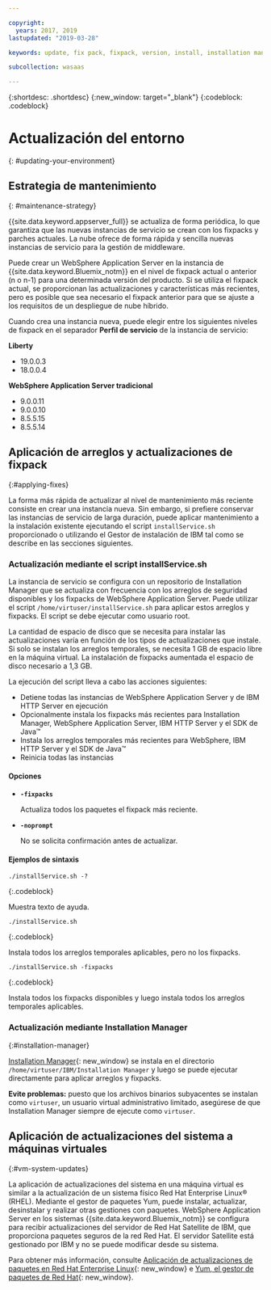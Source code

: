 ```yaml
---

copyright:
  years: 2017, 2019
lastupdated: "2019-03-28"

keywords: update, fix pack, fixpack, version, install, installation manager, im, maintenance

subcollection: wasaas

---
```


{:shortdesc: .shortdesc}
{:new_window: target="_blank"}
{:codeblock: .codeblock}

# Actualización del entorno
{: #updating-your-environment}

## Estrategia de mantenimiento
{: #maintenance-strategy}

{{site.data.keyword.appserver_full}} se actualiza de forma periódica, lo que garantiza que las nuevas instancias de servicio se crean con los fixpacks y parches actuales. La nube ofrece de forma rápida y sencilla nuevas instancias de servicio para la gestión de middleware.

Puede crear un WebSphere Application Server en la instancia de {{site.data.keyword.Bluemix_notm}} en el nivel de fixpack actual o anterior (n o n-1) para una determinada versión del producto. Si se utiliza el fixpack actual, se proporcionan las actualizaciones y características más recientes, pero es posible que sea necesario el fixpack anterior para que se ajuste a los requisitos de un despliegue de nube híbrido.

Cuando crea una instancia nueva, puede elegir entre los siguientes niveles de fixpack en el separador **Perfil de servicio** de la instancia de servicio:

**Liberty**
  * 19.0.0.3
  * 18.0.0.4

**WebSphere Application Server tradicional**
  * 9.0.0.11
  * 9.0.0.10
  * 8.5.5.15
  * 8.5.5.14

## Aplicación de arreglos y actualizaciones de fixpack
{:#applying-fixes}

La forma más rápida de actualizar al nivel de mantenimiento más reciente consiste en crear una instancia nueva. Sin embargo, si prefiere conservar las instancias de servicio de larga duración, puede aplicar mantenimiento a la instalación existente ejecutando el script `installService.sh` proporcionado o utilizando el Gestor de instalación de IBM tal como se describe en las secciones siguientes.

### Actualización mediante el script installService.sh

La instancia de servicio se configura con un repositorio de Installation Manager que se actualiza con frecuencia con los arreglos de seguridad disponibles y los fixpacks de WebSphere Application Server. Puede utilizar el script `/home/virtuser/installService.sh` para aplicar estos arreglos y fixpacks. El script se debe ejecutar como usuario root.

La cantidad de espacio de disco que se necesita para instalar las actualizaciones varía en función de los tipos de actualizaciones que instale. Si solo se instalan los arreglos temporales, se necesita 1 GB de espacio libre en la máquina virtual. La instalación de fixpacks aumentada el espacio de disco necesario a 1,3 GB.

La ejecución del script lleva a cabo las acciones siguientes:

* Detiene todas las instancias de WebSphere Application Server y de IBM HTTP Server en ejecución
* Opcionalmente instala los fixpacks más recientes para Installation Manager, WebSphere Application Server, IBM HTTP Server y el SDK de Java&trade;
* Instala los arreglos temporales más recientes para WebSphere, IBM HTTP Server y el SDK de Java&trade;
* Reinicia todas las instancias

#### Opciones
* **`-fixpacks`**

    Actualiza todos los paquetes el fixpack más reciente.
* **`-noprompt`**

    No se solicita confirmación antes de actualizar.

#### Ejemplos de sintaxis

```
./installService.sh -?
```
{:.codeblock}

Muestra texto de ayuda.


```
./installService.sh
```
{:.codeblock}

Instala todos los arreglos temporales aplicables, pero no los fixpacks.


```
./installService.sh -fixpacks
```
{:.codeblock}

Instala todos los fixpacks disponibles y luego instala todos los arreglos temporales aplicables.

### Actualización mediante Installation Manager
{:#installation-manager}

[Installation Manager](http://www.ibm.com/support/knowledgecenter/SSDV2W_1.8.5/){: new_window} se instala en el directorio `/home/virtuser/IBM/Installation Manager` y luego se puede ejecutar directamente para aplicar arreglos y fixpacks.

**Evite problemas:** puesto que los archivos binarios subyacentes se instalan como `virtuser`, un usuario virtual administrativo limitado, asegúrese de que Installation Manager siempre de ejecute como `virtuser`.

## Aplicación de actualizaciones del sistema a máquinas virtuales
{:#vm-system-updates}

La aplicación de actualizaciones del sistema en una máquina virtual es similar a la actualización de un sistema físico Red Hat Enterprise Linux&reg; (RHEL). Mediante el gestor de paquetes Yum, puede instalar, actualizar, desinstalar y realizar otras gestiones con paquetes. WebSphere Application Server en los sistemas {{site.data.keyword.Bluemix_notm}} se configura para recibir actualizaciones del servidor de Red Hat Satellite de IBM, que proporciona paquetes seguros de la red Red Hat. El servidor Satellite está gestionado por IBM y no se puede modificar desde su sistema.

Para obtener más información, consulte [Aplicación de actualizaciones de paquetes en Red Hat Enterprise Linux](https://access.redhat.com/articles/11258#rhel6){: new_window} e [Yum, el gestor de paquetes de Red Hat](https://access.redhat.com/documentation/en-US/Red_Hat_Enterprise_Linux/6/html/Deployment_Guide/ch-yum.html){: new_window}.
